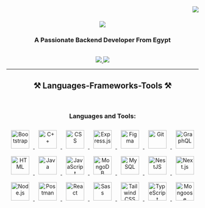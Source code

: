 <img align="right" src="https://visitor-badge.laobi.icu/badge?page_id=salesp07.salesp07" />

<h1 align="center">
    <img src="https://readme-typing-svg.herokuapp.com/?font=Righteous&size=35&center=true&vCenter=true&width=500&height=70&duration=6000&lines=Hi+There!+👋;I'm+Abdelrahman+Elmonged;I'm+BackEnd+Node.js+Developer" />
</h1>

<h3 align="center">A Passionate Backend Developer From Egypt</h3>

<br/>

<div align="center"> 
  <a href="mailto:a.elmonged870@gmail.com">
    <img src="https://img.shields.io/badge/Gmail-333333?style=for-the-badge&logo=gmail&logoColor=red" />
  </a>
  <a href="https://www.linkedin.com/in/abdelrahaman-elmonged-aa89992a3" target="_blank">
    <img src="https://img.shields.io/badge/LinkedIn-0077B5?style=for-the-badge&logo=linkedin&logoColor=white" />
  </a>
</div>

<hr/>

<h2 align="center">⚒️ Languages-Frameworks-Tools ⚒️</h2>

<br/>

<h3 align="center">Languages and Tools:</h3>

<div align="center"> 
  <!-- Row 1 -->
  <a href="https://getbootstrap.com" target="_blank" rel="noreferrer">
    <img src="https://skillicons.dev/icons?i=bootstrap" height="48" alt="Bootstrap" style="margin: 10px;"/>
  </a>
  <a href="https://www.w3schools.com/cpp/" target="_blank" rel="noreferrer">
    <img src="https://skillicons.dev/icons?i=cplusplus" height="48" alt="C++" style="margin: 10px;"/>
  </a>
  <a href="https://www.w3schools.com/css/" target="_blank" rel="noreferrer">
    <img src="https://skillicons.dev/icons?i=css" height="48" alt="CSS" style="margin: 10px;"/>
  </a>
  <a href="https://expressjs.com" target="_blank" rel="noreferrer">
    <img src="https://skillicons.dev/icons?i=express" height="48" alt="Express.js" style="margin: 10px;"/>
  </a>
  <a href="https://www.figma.com/" target="_blank" rel="noreferrer">
    <img src="https://skillicons.dev/icons?i=figma" height="48" alt="Figma" style="margin: 10px;"/>
  </a>
  <a href="https://git-scm.com/" target="_blank" rel="noreferrer">
    <img src="https://skillicons.dev/icons?i=git" height="48" alt="Git" style="margin: 10px;"/>
  </a>
  <a href="https://graphql.org" target="_blank" rel="noreferrer">
    <img src="https://skillicons.dev/icons?i=graphql" height="48" alt="GraphQL" style="margin: 10px;"/>
  </a>
  <a href="https://www.w3.org/html/" target="_blank" rel="noreferrer">
    <img src="https://skillicons.dev/icons?i=html" height="48" alt="HTML" style="margin: 10px;"/>
  </a>
  <a href="https://www.java.com" target="_blank" rel="noreferrer">
    <img src="https://skillicons.dev/icons?i=java" height="48" alt="Java" style="margin: 10px;"/>
  </a>
  <a href="https://developer.mozilla.org/en-US/docs/Web/JavaScript" target="_blank" rel="noreferrer">
    <img src="https://skillicons.dev/icons?i=javascript" height="48" alt="JavaScript" style="margin: 10px;"/>
  </a>
  <a href="https://www.mongodb.com/" target="_blank" rel="noreferrer">
    <img src="https://skillicons.dev/icons?i=mongodb" height="48" alt="MongoDB" style="margin: 10px;"/>
  </a>
  <a href="https://www.mysql.com/" target="_blank" rel="noreferrer">
    <img src="https://skillicons.dev/icons?i=mysql" height="48" alt="MySQL" style="margin: 10px;"/>
  </a>

  <!-- Row 2 -->
  <a href="https://nestjs.com/" target="_blank" rel="noreferrer">
    <img src="https://skillicons.dev/icons?i=nestjs" height="48" alt="NestJS" style="margin: 10px;"/>
  </a>
  <a href="https://nextjs.org/" target="_blank" rel="noreferrer">
    <img src="https://skillicons.dev/icons?i=nextjs" height="48" alt="Next.js" style="margin: 10px;"/>
  </a>
  <a href="https://nodejs.org" target="_blank" rel="noreferrer">
    <img src="https://skillicons.dev/icons?i=nodejs" height="48" alt="Node.js" style="margin: 10px;"/>
  </a>
  <a href="https://postman.com" target="_blank" rel="noreferrer">
    <img src="https://skillicons.dev/icons?i=postman" height="48" alt="Postman" style="margin: 10px;"/>
  </a>
  <a href="https://reactjs.org/" target="_blank" rel="noreferrer">
    <img src="https://skillicons.dev/icons?i=react" height="48" alt="React" style="margin: 10px;"/>
  </a>
  <a href="https://sass-lang.com" target="_blank" rel="noreferrer">
    <img src="https://skillicons.dev/icons?i=sass" height="48" alt="Sass" style="margin: 10px;"/>
  </a>
  <a href="https://tailwindcss.com/" target="_blank" rel="noreferrer">
    <img src="https://skillicons.dev/icons?i=tailwind" height="48" alt="Tailwind CSS" style="margin: 10px;"/>
  </a>
  <a href="https://www.typescriptlang.org/" target="_blank" rel="noreferrer">
    <img src="https://skillicons.dev/icons?i=typescript" height="48" alt="TypeScript" style="margin: 10px;"/>
  </a>
  <a href="https://mongoosejs.com/" target="_blank" rel="noreferrer">
  <img src="https://skillicons.dev/icons?i=mongoose" height="48" alt="Mongoose" style="margin: 10px;"/>
</a>

</div>

<br/>

